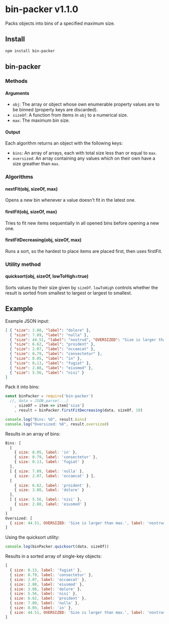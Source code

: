 # bin-packer v1.1.0

Packs objects into bins of a specified maximum size.

## Install

```bash
npm install bin-packer
```

## bin-packer

### Methods

#### Arguments
- `obj`: The array or object whose own enumerable property values are to be binned (property keys are discarded).
- `sizeOf`: A function from items in `obj` to a numerical size.
- `max`: The maximum bin size.

#### Output
Each algorithm returns an object with the following keys:
- `bins`: An array of arrays, each with total size less than or equal to `max`.
- `oversized`: An array containing any values which on their own have a size greather than `max`.

### Algorithms

#### nextFit(obj, sizeOf, max)
Opens a new bin whenever a value doesn't fit in the latest one.

#### firstFit(obj, sizeOf, max)
Tries to fit new items sequentially in all opened bins before opening a new one.

#### firstFitDecreasing(obj, sizeOf, max)
Runs a sort, so the hardest to place items are placed first, then uses firstFit.

### Utility method

#### quicksort(obj, sizeOf, lowToHigh=true)
Sorts values by their size given by `sizeOf`. `lowToHigh` controls whether the result is sorted from smallest to largest or largest to smallest.


## Example
Example JSON input:
```json
[ { "size": 3.08, "label": "dolore" },
  { "size": 7.89, "label": "nulla" },
  { "size": 44.51, "label": "nostrud", "OVERSIZED": "Size is larger than max." },
  { "size": 6.62, "label": "proident" },
  { "size": 2.07, "label": "occaecat" },
  { "size": 0.79, "label": "consectetur" },
  { "size": 8.05, "label": "in" },
  { "size": 0.13, "label": "fugiat" },
  { "size": 2.88, "label": "eiusmod" },
  { "size": 5.56, "label": "nisi" }
]
```
Pack it into bins:
```js
const binPacker = require('bin-packer')
  //, data = JSON.parse(...)
    , sizeOf = item => item['size']
    , result = binPacker.firstFitDecreasing(data, sizeOf, 10)

console.log("Bins: %O", result.bins)
console.log("Oversized: %O", result.oversized)
```
Results in an array of bins:
```js
Bins: [
  [
    { size: 8.05, label: 'in' },
    { size: 0.79, label: 'consectetur' },
    { size: 0.13, label: 'fugiat' }
  ],
  [ { size: 7.89, label: 'nulla' },
    { size: 2.07, label: 'occaecat' } ],
  [
    { size: 6.62, label: 'proident' },
    { size: 3.08, label: 'dolore' }
  ],
  [ { size: 5.56, label: 'nisi' },
    { size: 2.88, label: 'eiusmod' }
  ]
]
Oversized: [
  { size: 44.51, OVERSIZED: 'Size is larger than max.', label: 'nostrud' }
]
```

Using the quicksort utility:
```js
console.log(binPacker.quicksort(data, sizeOf))
```
Results in a sorted array of single-key objects:
```js
[
  { size: 0.13, label: 'fugiat' },
  { size: 0.79, label: 'consectetur' },
  { size: 2.07, label: 'occaecat' },
  { size: 2.88, label: 'eiusmod' },
  { size: 3.08, label: 'dolore' },
  { size: 5.56, label: 'nisi' },
  { size: 6.62, label: 'proident' },
  { size: 7.89, label: 'nulla' },
  { size: 8.05, label: 'in' },
  { size: 44.51, OVERSIZED: 'Size is larger than max.', label: 'nostrud' }
]
```
